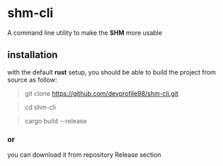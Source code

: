 # shm-cli
A command line utility to make the **SHM** more usable
## installation
with the default **rust** setup, you should be able to build the project from source as follow:
> git clone https://github.com/devprofile98/shm-cli.git

> cd shm-cli

> cargo build --release

### or
you can download it from repository Release section
